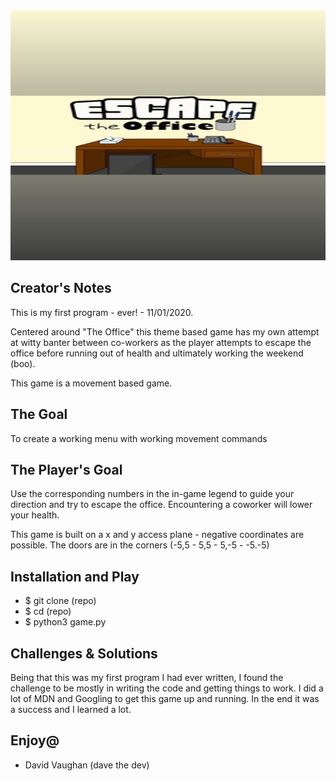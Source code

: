 <img src="https://github.com/davidvaughan86/davethedev-portfolio/blob/master/assets/images/escape%20the%20office.JPG" width="600" height="400" alt="Header picture" />

## Creator's Notes

This is my first program - ever! - 11/01/2020.

Centered around "The Office" this theme based game has my own attempt at witty banter between co-workers as the player attempts to escape the office before running out of health and ultimately working the weekend (boo).

This game is a movement based game.

## The Goal
To create a working menu with working movement commands

## The Player's Goal

Use the corresponding numbers in the in-game legend to guide your direction and try to escape the office. Encountering a coworker will lower your health. 

This game is built on a x and y access plane - negative coordinates are possible. The doors are in the corners (-5,5 - 5,5 - 5,-5 - -5.-5)


## Installation and Play
- $ git clone (repo)
- $ cd (repo)
- $ python3 game.py
  
## Challenges & Solutions
Being that this was my first program I had ever written, I found the challenge to be mostly in writing the code and getting things to work. I did a lot of MDN and Googling to get this game up and running. In the end it was a success and I learned a lot.

## Enjoy@

- David Vaughan (dave the dev)
